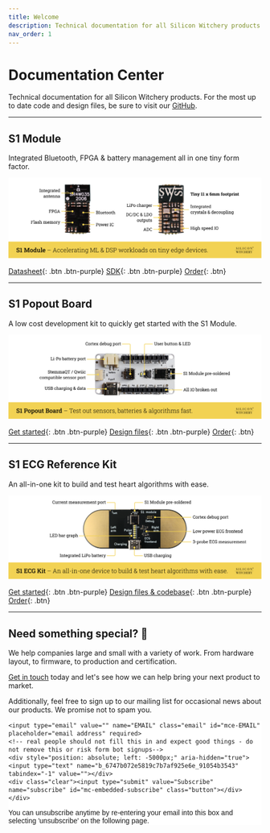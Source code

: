 ```yaml
---
title: Welcome
description: Technical documentation for all Silicon Witchery products.
nav_order: 1
---
```


# Documentation Center

Technical documentation for all Silicon Witchery products. For the most up to date code and design files, be sure to visit our [GitHub](https://github.com/siliconwitchery).

---

## S1 Module

Integrated Bluetooth, FPGA & battery management all in one tiny form factor.

[![Silicon Witchery S1 Module](/images/annotated-module.png)](/s1-module/s1-module)

[Datasheet](/s1-module/s1-module){: .btn .btn-purple}
[SDK](https://github.com/siliconwitchery/s1-sdk){: .btn .btn-purple}
[Order](https://www.digikey.com/en/products/detail/silicon-witchery/S1-MODULE/15926537){: .btn}

---

## S1 Popout Board

A low cost development kit to quickly get started with the S1 Module.

[![Silicon Witchery S1 Popout Board](/images/annotated-devkit.png)](/s1-popout-board/s1-popout-board)

[Get started](s1-popout-board/s1-popout-board){: .btn .btn-purple}
[Design files](https://github.com/siliconwitchery/s1-popout-board){: .btn .btn-purple}
[Order](https://www.digikey.com/en/products/detail/silicon-witchery/S1-POPOUT-BOARD/15926536){: .btn}

---

## S1 ECG Reference Kit

An all-in-one kit to build and test heart algorithms with ease.

[![Silicon Witchery S1 ECG Reference Kit](/images/annotated-ecg-kit.png)](/s1-ecg-kit/s1-ecg-kit)

[Get started](s1-ecg-kit/s1-ecg-kit){: .btn .btn-purple}
[Design files & codebase](https://github.com/siliconwitchery/s1-ecg-demo){: .btn .btn-purple}
[Order](https://www.digikey.com/en/products/detail/silicon-witchery/S1-ECG-KIT/15926538){: .btn}

---

## Need something special? 💌

We help companies large and small with a variety of work. From hardware layout, to firmware, to production and certification.

[Get in touch](mailto:info@siliconwitchery.com?subject=Hello!) today and let's see how we can help bring your next product to market.

Additionally, feel free to sign up to our mailing list for occasional news about our products. We promise not to spam you.

<!-- Begin Mailchimp Signup Form -->
<link href="//cdn-images.mailchimp.com/embedcode/horizontal-slim-10_7.css" rel="stylesheet" type="text/css">
<style type="text/css">
	#mc_embed_signup{background:#fff; clear:left; font:14px Helvetica,Arial,sans-serif; width:100%;}
	/* Add your own Mailchimp form style overrides in your site stylesheet or in this style block.
	   We recommend moving this block and the preceding CSS link to the HEAD of your HTML file. */
</style>
<div id="mc_embed_signup">
<form action="https://siliconwitchery.us10.list-manage.com/subscribe/post?u=6747b072e5819c7b7af925e6e&amp;id=91054b3543" method="post" id="mc-embedded-subscribe-form" name="mc-embedded-subscribe-form" class="validate" target="_blank" novalidate>
    <div id="mc_embed_signup_scroll">

	<input type="email" value="" name="EMAIL" class="email" id="mce-EMAIL" placeholder="email address" required>
	<!-- real people should not fill this in and expect good things - do not remove this or risk form bot signups-->
	<div style="position: absolute; left: -5000px;" aria-hidden="true"><input type="text" name="b_6747b072e5819c7b7af925e6e_91054b3543" tabindex="-1" value=""></div>
	<div class="clear"><input type="submit" value="Subscribe" name="subscribe" id="mc-embedded-subscribe" class="button"></div>
	</div>
</form>
</div>

<!--End mc_embed_signup-->

You can unsubscribe anytime by re-entering your email into this box and selecting 'unsubscribe' on the following page.